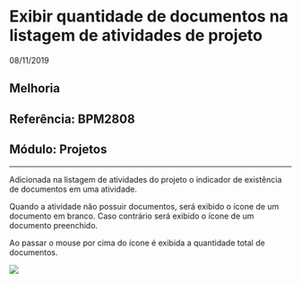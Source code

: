 # Exibir quantidade de documentos na listagem de atividades de projeto
08/11/2019
## Melhoria
## Referência: BPM2808
## Módulo: Projetos
***

Adicionada na listagem de atividades do projeto o indicador de existência de documentos em uma atividade.

Quando a atividade não possuir documentos, será exibido o ícone de um documento em branco. Caso contrário será exibido o ícone de um documento preenchido.

Ao passar o mouse por cima do ícone é exibida a quantidade total de documentos.

![]([PATH_IMG]/BPM2808_atividades_projeto.png)